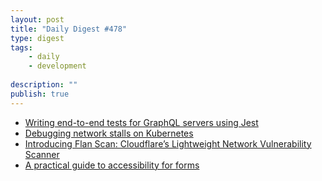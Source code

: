 ```yaml
---
layout: post
title: "Daily Digest #478"
type: digest
tags: 
    - daily
    - development
    
description: ""
publish: true
---
```


- [Writing end-to-end tests for GraphQL servers using Jest](https://blog.logrocket.com/writing-end-to-end-tests-for-graphql-servers-using-jest/)
- [Debugging network stalls on Kubernetes](https://github.blog/2019-11-21-debugging-network-stalls-on-kubernetes/)
- [Introducing Flan Scan: Cloudflare’s Lightweight Network Vulnerability Scanner](https://blog.cloudflare.com/introducing-flan-scan/)
- [A practical guide to accessibility for forms](https://blog.logrocket.com/a-practical-guide-to-accessibility-for-forms/)
